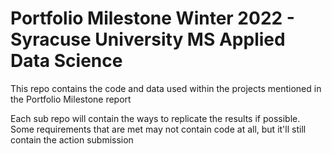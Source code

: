 # Portfolio Milestone Winter 2022 - Syracuse University MS Applied Data Science
This repo contains the code and data used within the projects mentioned in the Portfolio Milestone report


Each sub repo will contain the ways to replicate the results if possible.
Some requirements that are met may not contain code at all, but it'll still contain the action submission
